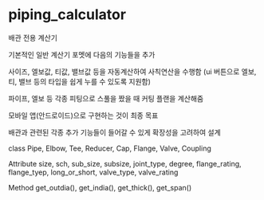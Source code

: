 # piping_calculator
배관 전용 계산기

기본적인 일반 계산기 포멧에 다음의 기능들을 추가

사이즈, 엘보값, 티값, 밸브값 등을 자동계산하여 사칙연산을 수행함 (ui 버튼으로 엘보, 티, 밸브 등의 타입을 쉽게 누를 수 있도록 지원함)

파이프, 엘보 등 각종 피팅으로 스풀을 짰을 때 커팅 플랜을 계산해줌

모바일 앱(안드로이드)으로 구현하는 것이 최종 목표

배관과 관련된 각종 추가 기능들이 들어갈 수 있게 확장성을 고려하여 설계

class Pipe, Elbow, Tee, Reducer, Cap, Flange, Valve, Coupling

Attribute size, sch, sub_size, subsize, joint_type, degree, flange_rating, flange_tyep, long_or_short, valve_type, valve_rating

Method get_outdia(), get_india(), get_thick(), get_span()
